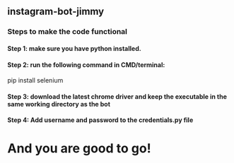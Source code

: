 ## instagram-bot-jimmy
### Steps to make the code functional
#### Step 1: make sure you have python installed.
#### Step 2: run the following command in CMD/terminal:
pip install selenium
#### Step 3: download the latest chrome driver and keep the executable in the same working directory as the bot
#### Step 4: Add username and password to the credentials.py file
# And you are good to go!
